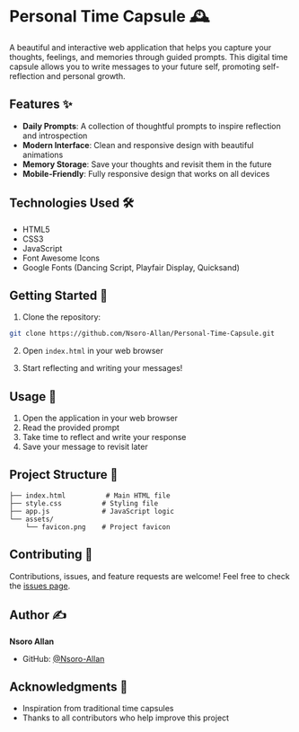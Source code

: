 # Personal Time Capsule 🕰️

A beautiful and interactive web application that helps you capture your thoughts, feelings, and memories through guided prompts. This digital time capsule allows you to write messages to your future self, promoting self-reflection and personal growth.

## Features ✨

- **Daily Prompts**: A collection of thoughtful prompts to inspire reflection and introspection
- **Modern Interface**: Clean and responsive design with beautiful animations
- **Memory Storage**: Save your thoughts and revisit them in the future
- **Mobile-Friendly**: Fully responsive design that works on all devices

## Technologies Used 🛠️

- HTML5
- CSS3
- JavaScript
- Font Awesome Icons
- Google Fonts (Dancing Script, Playfair Display, Quicksand)

## Getting Started 🚀

1. Clone the repository:

```bash
git clone https://github.com/Nsoro-Allan/Personal-Time-Capsule.git
```

2. Open `index.html` in your web browser

3. Start reflecting and writing your messages!

## Usage 📝

1. Open the application in your web browser
2. Read the provided prompt
3. Take time to reflect and write your response
4. Save your message to revisit later

## Project Structure 📁

```
├── index.html          # Main HTML file
├── style.css          # Styling file
├── app.js             # JavaScript logic
└── assets/
    └── favicon.png    # Project favicon
```

## Contributing 🤝

Contributions, issues, and feature requests are welcome! Feel free to check the [issues page](https://github.com/Nsoro-Allan/Personal-Time-Capsule/issues).

## Author ✍️

**Nsoro Allan**

- GitHub: [@Nsoro-Allan](https://github.com/Nsoro-Allan)

## Acknowledgments 🙏

- Inspiration from traditional time capsules
- Thanks to all contributors who help improve this project
